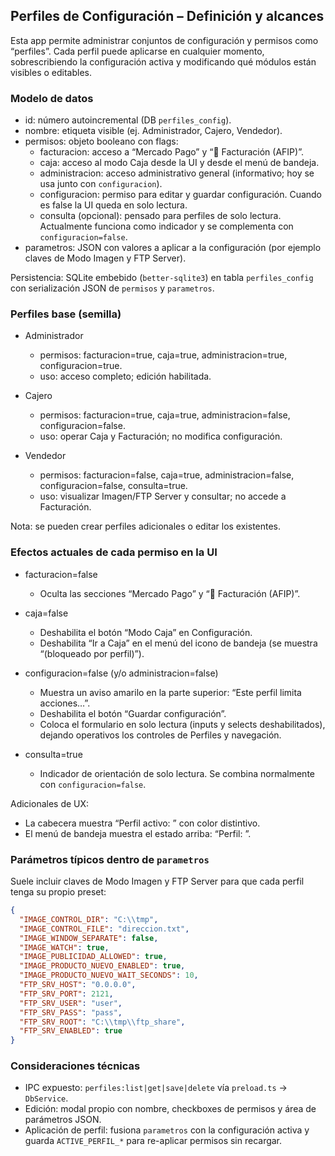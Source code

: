 ## Perfiles de Configuración – Definición y alcances

Esta app permite administrar conjuntos de configuración y permisos como “perfiles”. Cada perfil puede aplicarse en cualquier momento, sobrescribiendo la configuración activa y modificando qué módulos están visibles o editables.

### Modelo de datos

- id: número autoincremental (DB `perfiles_config`).
- nombre: etiqueta visible (ej. Administrador, Cajero, Vendedor).
- permisos: objeto booleano con flags:
  - facturacion: acceso a “Mercado Pago” y “📄 Facturación (AFIP)”.
  - caja: acceso al modo Caja desde la UI y desde el menú de bandeja.
  - administracion: acceso administrativo general (informativo; hoy se usa junto con `configuracion`).
  - configuracion: permiso para editar y guardar configuración. Cuando es false la UI queda en solo lectura.
  - consulta (opcional): pensado para perfiles de solo lectura. Actualmente funciona como indicador y se complementa con `configuracion=false`.
- parametros: JSON con valores a aplicar a la configuración (por ejemplo claves de Modo Imagen y FTP Server).

Persistencia: SQLite embebido (`better-sqlite3`) en tabla `perfiles_config` con serialización JSON de `permisos` y `parametros`.

### Perfiles base (semilla)

- Administrador
  - permisos: facturacion=true, caja=true, administracion=true, configuracion=true.
  - uso: acceso completo; edición habilitada.

- Cajero
  - permisos: facturacion=true, caja=true, administracion=false, configuracion=false.
  - uso: operar Caja y Facturación; no modifica configuración.

- Vendedor
  - permisos: facturacion=false, caja=true, administracion=false, configuracion=false, consulta=true.
  - uso: visualizar Imagen/FTP Server y consultar; no accede a Facturación.

Nota: se pueden crear perfiles adicionales o editar los existentes.

### Efectos actuales de cada permiso en la UI

- facturacion=false
  - Oculta las secciones “Mercado Pago” y “📄 Facturación (AFIP)”.

- caja=false
  - Deshabilita el botón “Modo Caja” en Configuración.
  - Deshabilita “Ir a Caja” en el menú del icono de bandeja (se muestra “(bloqueado por perfil)”).

- configuracion=false (y/o administracion=false)
  - Muestra un aviso amarilo en la parte superior: “Este perfil limita acciones…”.
  - Deshabilita el botón “Guardar configuración”.
  - Coloca el formulario en solo lectura (inputs y selects deshabilitados), dejando operativos los controles de Perfiles y navegación.

- consulta=true
  - Indicador de orientación de solo lectura. Se combina normalmente con `configuracion=false`.

Adicionales de UX:
- La cabecera muestra “Perfil activo: <nombre>” con color distintivo.
- El menú de bandeja muestra el estado arriba: “Perfil: <nombre>”.

### Parámetros típicos dentro de `parametros`

Suele incluir claves de Modo Imagen y FTP Server para que cada perfil tenga su propio preset:

```json
{
  "IMAGE_CONTROL_DIR": "C:\\tmp",
  "IMAGE_CONTROL_FILE": "direccion.txt",
  "IMAGE_WINDOW_SEPARATE": false,
  "IMAGE_WATCH": true,
  "IMAGE_PUBLICIDAD_ALLOWED": true,
  "IMAGE_PRODUCTO_NUEVO_ENABLED": true,
  "IMAGE_PRODUCTO_NUEVO_WAIT_SECONDS": 10,
  "FTP_SRV_HOST": "0.0.0.0",
  "FTP_SRV_PORT": 2121,
  "FTP_SRV_USER": "user",
  "FTP_SRV_PASS": "pass",
  "FTP_SRV_ROOT": "C:\\tmp\\ftp_share",
  "FTP_SRV_ENABLED": true
}
```

### Consideraciones técnicas

- IPC expuesto: `perfiles:list|get|save|delete` vía `preload.ts` → `DbService`.
- Edición: modal propio con nombre, checkboxes de permisos y área de parámetros JSON.
- Aplicación de perfil: fusiona `parametros` con la configuración activa y guarda `ACTIVE_PERFIL_*` para re-aplicar permisos sin recargar.


